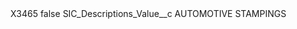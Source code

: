 <?xml version="1.0" encoding="UTF-8"?>
<CustomMetadata xmlns="http://soap.sforce.com/2006/04/metadata" xmlns:xsi="http://www.w3.org/2001/XMLSchema-instance" xmlns:xsd="http://www.w3.org/2001/XMLSchema">
    <label>X3465</label>
    <protected>false</protected>
    <values>
        <field>SIC_Descriptions_Value__c</field>
        <value xsi:type="xsd:string">AUTOMOTIVE STAMPINGS</value>
    </values>
</CustomMetadata>
